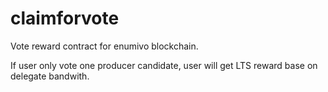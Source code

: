 # claimforvote

Vote reward contract for enumivo blockchain.

If user only vote one producer candidate, user will get LTS reward base on delegate bandwith.
